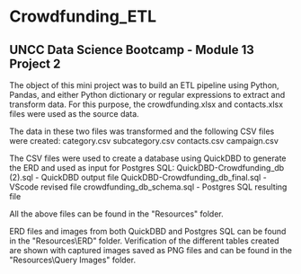 # Crowdfunding_ETL
## UNCC Data Science Bootcamp - Module 13 Project 2

The object of this mini project was to build an ETL pipeline using Python, Pandas, and either Python dictionary 
or regular expressions to extract and transform data.
For this purpose, the crowdfunding.xlsx and contacts.xlsx files were used as the source data.

The data in these two files was transformed and the following CSV files were created:
category.csv
subcategory.csv
contacts.csv
campaign.csv

The CSV files were used to create a database using QuickDBD to generate the ERD and used as input for
Postgres SQL:
QuickDBD-Crowdfunding_db (2).sql - QuickDBD output file
QuickDBD-Crowdfunding_db_final.sql - VScode revised file
crowdfunding_db_schema.sql - Postgres SQL resulting file

All the above files can be found in the "Resources" folder.

ERD files and images from both QuickDBD and Postgres SQL can be found in the "Resources\ERD" folder.
Verification of the different tables created are shown with captured images saved as PNG files and
can be found in the "Resources\Query Images" folder.
